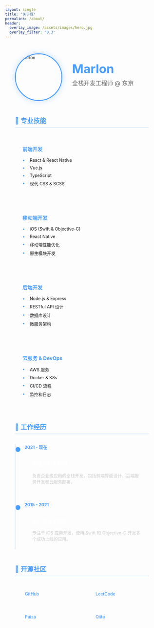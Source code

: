 ```yaml
---
layout: single
title: "关于我"
permalink: /about/
header:
  overlay_image: /assets/images/hero.jpg
  overlay_filter: "0.3"
---
```


<div class="about-container">
  <div class="profile-section">
    <img src="{{ 'assets/images/avatar.jpg' | relative_url }}" alt="Marlon" class="profile-avatar">
    <div class="profile-info">
      <h1>Marlon</h1>
      <p class="subtitle">全栈开发工程师 @ 东京</p>
    </div>
  </div>

  <div class="section">
    <h2>🎯 专业技能</h2>
    <div class="skills-grid">
      <div class="skill-category">
        <h3>前端开发</h3>
        <ul>
          <li>React & React Native</li>
          <li>Vue.js</li>
          <li>TypeScript</li>
          <li>现代 CSS & SCSS</li>
        </ul>
      </div>
      <div class="skill-category">
        <h3>移动端开发</h3>
        <ul>
          <li>iOS (Swift & Objective-C)</li>
          <li>React Native</li>
          <li>移动端性能优化</li>
          <li>原生模块开发</li>
        </ul>
      </div>
      <div class="skill-category">
        <h3>后端开发</h3>
        <ul>
          <li>Node.js & Express</li>
          <li>RESTful API 设计</li>
          <li>数据库设计</li>
          <li>微服务架构</li>
        </ul>
      </div>
      <div class="skill-category">
        <h3>云服务 & DevOps</h3>
        <ul>
          <li>AWS 服务</li>
          <li>Docker & K8s</li>
          <li>CI/CD 流程</li>
          <li>监控和日志</li>
        </ul>
      </div>
    </div>
  </div>

  <div class="section">
    <h2>💼 工作经历</h2>
    <div class="timeline">
      <div class="timeline-item">
        <div class="timeline-date">2021 - 现在</div>
        <div class="timeline-content">
          <h3>全栈开发工程师</h3>
          <p>负责企业级应用的全栈开发，包括前端界面设计、后端服务开发和云服务部署。</p>
        </div>
      </div>
      <div class="timeline-item">
        <div class="timeline-date">2015 - 2021</div>
        <div class="timeline-content">
          <h3>iOS 开发工程师</h3>
          <p>专注于 iOS 应用开发，使用 Swift 和 Objective-C 开发多个成功上线的应用。</p>
        </div>
      </div>
    </div>
  </div>

  <div class="section">
    <h2>🌟 开源社区</h2>
    <div class="community-links">
      <a href="https://github.com/lengdaxia" class="community-link">
        <i class="fab fa-github"></i>
        <span>GitHub</span>
      </a>
      <a href="https://leetcode.com/marlon2brando/" class="community-link">
        <i class="fas fa-code"></i>
        <span>LeetCode</span>
      </a>
      <a href="https://paiza.jp/challenges" class="community-link">
        <i class="fas fa-laptop-code"></i>
        <span>Paiza</span>
      </a>
      <a href="https://qiita.com/marlonnndas" class="community-link">
        <i class="fas fa-pen"></i>
        <span>Qiita</span>
      </a>
    </div>
  </div>
</div>

<style>
.about-container {
  max-width: 1200px;
  margin: 0 auto;
  padding: 2rem;
}

.profile-section {
  display: flex;
  align-items: center;
  gap: 2rem;
  margin-bottom: 3rem;
}

.profile-avatar {
  width: 150px;
  height: 150px;
  border-radius: 50%;
  border: 3px solid #4a9eff;
  box-shadow: 0 0 20px rgba(74, 158, 255, 0.3);
}

.profile-info {
  h1 {
    margin: 0;
    font-size: 2.5rem;
    color: #4a9eff;
  }

  .subtitle {
    font-size: 1.2rem;
    color: #666;
    margin-top: 0.5rem;
  }
}

.section {
  margin: 3rem 0;
  
  h2 {
    color: #4a9eff;
    border-bottom: 2px solid rgba(74, 158, 255, 0.2);
    padding-bottom: 0.5rem;
    margin-bottom: 2rem;
  }
}

.skills-grid {
  display: grid;
  grid-template-columns: repeat(auto-fit, minmax(250px, 1fr));
  gap: 2rem;
}

.skill-category {
  background: rgba(255, 255, 255, 0.05);
  padding: 1.5rem;
  border-radius: 10px;
  border: 1px solid rgba(255, 255, 255, 0.1);

  h3 {
    color: #4a9eff;
    margin-top: 0;
    margin-bottom: 1rem;
  }

  ul {
    list-style: none;
    padding: 0;
    margin: 0;

    li {
      margin: 0.5rem 0;
      padding-left: 1.5rem;
      position: relative;

      &:before {
        content: "•";
        position: absolute;
        left: 0;
        color: #4a9eff;
      }
    }
  }
}

.timeline {
  position: relative;
  padding-left: 2rem;

  &:before {
    content: "";
    position: absolute;
    left: 0;
    top: 0;
    bottom: 0;
    width: 2px;
    background: rgba(74, 158, 255, 0.2);
  }
}

.timeline-item {
  position: relative;
  margin-bottom: 2rem;

  &:before {
    content: "";
    position: absolute;
    left: -2rem;
    top: 0.5rem;
    width: 1rem;
    height: 1rem;
    border-radius: 50%;
    background: #4a9eff;
    border: 2px solid #fff;
  }
}

.timeline-date {
  font-weight: bold;
  color: #4a9eff;
  margin-bottom: 0.5rem;
}

.timeline-content {
  background: rgba(255, 255, 255, 0.05);
  padding: 1.5rem;
  border-radius: 10px;
  border: 1px solid rgba(255, 255, 255, 0.1);

  h3 {
    margin: 0 0 1rem 0;
    color: #fff;
  }

  p {
    margin: 0;
    color: #ccc;
  }
}

.community-links {
  display: grid;
  grid-template-columns: repeat(auto-fit, minmax(200px, 1fr));
  gap: 1.5rem;
}

.community-link {
  display: flex;
  align-items: center;
  gap: 1rem;
  padding: 1rem;
  background: rgba(255, 255, 255, 0.05);
  border: 1px solid rgba(255, 255, 255, 0.1);
  border-radius: 10px;
  text-decoration: none;
  color: #4a9eff;
  transition: all 0.3s ease;

  &:hover {
    background: rgba(74, 158, 255, 0.1);
    transform: translateY(-2px);
    border-color: rgba(74, 158, 255, 0.3);
  }

  i {
    font-size: 1.5rem;
  }

  span {
    font-weight: 500;
  }
}

@media (max-width: 768px) {
  .profile-section {
    flex-direction: column;
    text-align: center;
  }

  .skills-grid {
    grid-template-columns: 1fr;
  }

  .community-links {
    grid-template-columns: 1fr;
  }
}
</style>
